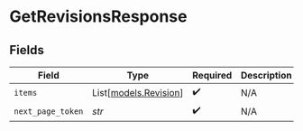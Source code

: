 # GetRevisionsResponse


## Fields

| Field                                          | Type                                           | Required                                       | Description                                    |
| ---------------------------------------------- | ---------------------------------------------- | ---------------------------------------------- | ---------------------------------------------- |
| `items`                                        | List[[models.Revision](../models/revision.md)] | :heavy_check_mark:                             | N/A                                            |
| `next_page_token`                              | *str*                                          | :heavy_check_mark:                             | N/A                                            |